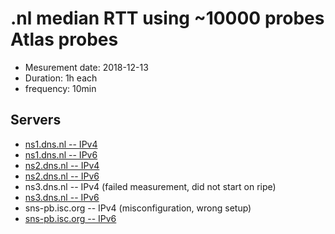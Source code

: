 # .nl median RTT using ~10000 probes Atlas probes

  * Mesurement date: 2018-12-13 
  * Duration: 1h each 
  * frequency: 10min
  
  
## Servers 


  * [ns1.dns.nl -- IPv4](ns1-ipv4-18119258-1544659200-1544745599.html)
  * [ns1.dns.nl -- IPv6](ns1-ipv6-18119260-1544659200-1544745599.html)
  * [ns2.dns.nl -- IPv4](ns2-ipv4-18119344-1544659200-1544745599.html)
  * [ns2.dns.nl -- IPv6](ns2-ipv6-18119460-1544659200-1544745599.html)
  * ns3.dns.nl -- IPv4  (failed measurement, did not start on ripe)
  * [ns3.dns.nl -- IPv6](ns3-ipv6-18119473-1544659200-1544745599.html)
  * sns-pb.isc.org -- IPv4 (misconfiguration, wrong setup)
  * [sns-pb.isc.org -- IPv6](ns3-ipv6-18119473-1544659200-1544745599.html)
